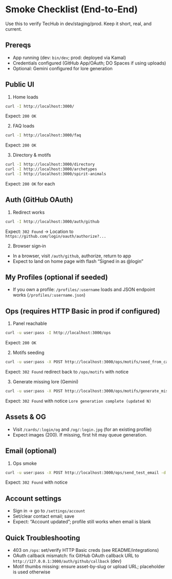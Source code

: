 # Smoke Checklist (End‑to‑End)

Use this to verify TecHub in dev/staging/prod. Keep it short, real, and current.

## Prereqs

- App running (dev: `bin/dev`; prod: deployed via Kamal)
- Credentials configured (GitHub App/OAuth; DO Spaces if using uploads)
- Optional: Gemini configured for lore generation

## Public UI

1. Home loads

```bash
curl -I http://localhost:3000/
```

Expect: `200 OK`

2. FAQ loads

```bash
curl -I http://localhost:3000/faq
```

Expect: `200 OK`

3. Directory & motifs

```bash
curl -I http://localhost:3000/directory
curl -I http://localhost:3000/archetypes
curl -I http://localhost:3000/spirit-animals
```

Expect: `200 OK` for each

## Auth (GitHub OAuth)

1. Redirect works

```bash
curl -I http://localhost:3000/auth/github
```

Expect: `302 Found` → Location to `https://github.com/login/oauth/authorize?...`

2. Browser sign‑in

- In a browser, visit `/auth/github`, authorize, return to app
- Expect to land on home page with flash “Signed in as @login”

## My Profiles (optional if seeded)

- If you own a profile: `/profiles/:username` loads and JSON endpoint works
  (`/profiles/:username.json`)

## Ops (requires HTTP Basic in prod if configured)

1. Panel reachable

```bash
curl -u user:pass -I http://localhost:3000/ops
```

Expect: `200 OK`

2. Motifs seeding

```bash
curl -u user:pass -X POST http://localhost:3000/ops/motifs/seed_from_catalog
```

Expect: `302 Found` redirect back to `/ops/motifs` with notice

3. Generate missing lore (Gemini)

```bash
curl -u user:pass -X POST http://localhost:3000/ops/motifs/generate_missing_lore
```

Expect: `302 Found` with notice `Lore generation complete (updated N)`

## Assets & OG

- Visit `/cards/:login/og` and `/og/:login.jpg` (for an existing profile)
- Expect images (200). If missing, first hit may queue generation.

## Email (optional)

1. Ops smoke

```bash
curl -u user:pass -X POST http://localhost:3000/ops/send_test_email -d 'to=you@example.com&message=Hello'
```

Expect: `302 Found` with notice

## Account settings

- Sign in → go to `/settings/account`
- Set/clear contact email; save
- Expect: “Account updated”; profile still works when email is blank

## Quick Troubleshooting

- 403 on `/ops`: set/verify HTTP Basic creds (see README/integrations)
- OAuth callback mismatch: fix GitHub OAuth callback URL to
  `http://127.0.0.1:3000/auth/github/callback` (dev)
- Motif thumbs missing: ensure asset-by-slug or upload URL; placeholder is used otherwise
